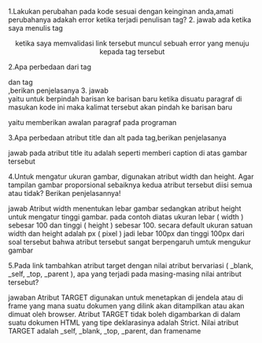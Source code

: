 1.Lakukan perubahan pada kode sesuai dengan keinginan anda,amati perubahanya adakah error ketika terjadi penulisan tag?
2.
jawab
ada ketika saya menulis tag <p align="center"> ketika saya memvalidasi link tersebut 
muncul sebuah error yang menuju kepada tag tersebut
 
 2.Apa perbedaan dari tag<p> dan tag <br>,berikan penjelasanya
 3.
jawab 
<br>yaitu untuk berpindah barisan ke barisan baru ketika disuatu paragraf di masukan kode ini maka kalimat tersebut
akan pindah ke barisan baru
<p> yaitu memberikan awalan paragraf pada programan

3.Apa perbedaan atribut title dan alt pada tag<img>,berikan penjelasanya

jawab
pada atribut title itu adalah seperti memberi caption di atas gambar tersebut

4.Untuk mengatur ukuran gambar, digunakan atribut width dan height. Agar tampilan gambar
proporsional sebaiknya kedua atribut tersebut diisi semua atau tidak? Berikan penjelasannya!

jawab
Atribut width menentukan lebar gambar sedangkan atribut height untuk mengatur tinggi gambar.
pada contoh diatas ukuran lebar ( width ) sebesar 100 dan tinggi ( height ) sebesar 100. secara default 
ukuran satuan width dan height adalah px ( pixel ) jadi lebar 100px dan tinggi 100px 
dari soal tersebut bahwa atribut tersebut sangat berpengaruh umtuk mengukur gambar 

5.Pada link tambahkan atribut target dengan nilai atribut bervariasi ( _blank, _self, _top,
_parent ), apa yang terjadi pada masing-masing nilai antribut tersebut?

jawaban
Atribut TARGET digunakan untuk menetapkan di jendela atau di frame yang mana suatu dokumen yang dilink akan ditampilkan atau akan dimuat oleh browser. 
Atribut TARGET tidak boleh digambarkan di dalam suatu dokumen HTML yang tipe deklarasinya adalah Strict. 
Nilai atribut TARGET adalah _self, _blank, _top, _parent, dan framename

